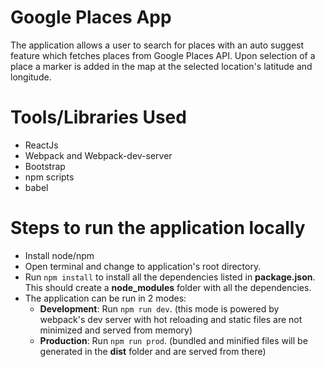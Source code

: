 # Google Places App
The application allows a user to search for places with an auto suggest feature which fetches places from Google Places API. Upon selection of a place a marker is added in the map at the selected location's latitude and longitude.

# Tools/Libraries Used
*   ReactJs
*   Webpack and Webpack-dev-server
*   Bootstrap
*   npm scripts
*   babel

# Steps to run the application locally
*   Install node/npm
*   Open terminal and change to application's root directory.
*   Run `npm install` to install all the dependencies listed in **package.json**. This should create a **node_modules** folder with all the dependencies.
*   The application can be run in 2 modes:
    * **Development**: Run `npm run dev`. (this mode is powered by webpack's dev server with hot reloading and static files are not minimized and served from memory)
    * **Production**: Run `npm run prod`. (bundled and minified files will be generated in the **dist** folder and are served from there)
